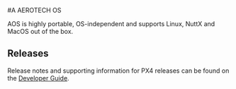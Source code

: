 #A AEROTECH OS


AOS is highly portable, OS-independent and supports Linux, NuttX and MacOS out of the box.

## Releases

Release notes and supporting information for PX4 releases can be found on the [Developer Guide](https://docs.px4.io/main/en/releases/).

